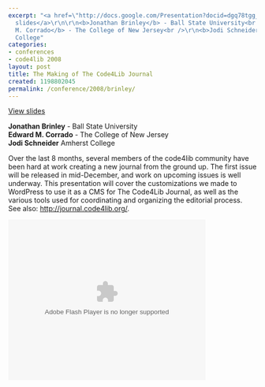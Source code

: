 ```yaml
---
excerpt: "<a href=\"http://docs.google.com/Presentation?docid=dgq78tgg_40c565pjds\">View
  slides</a>\r\n\r\n<b>Jonathan Brinley</b> - Ball State University<br />\r\n<b>Edward
  M. Corrado</b> - The College of New Jersey<br />\r\n<b>Jodi Schneider</B> Amherst
  College"
categories:
- conferences
- code4lib 2008
layout: post
title: The Making of The Code4Lib Journal
created: 1198802045
permalink: /conference/2008/brinley/
---
```

<a href="http://docs.google.com/Presentation?docid=dgq78tgg_40c565pjds">View slides</a>

<b>Jonathan Brinley</b> - Ball State University<br />
<b>Edward M. Corrado</b> - The College of New Jersey<br />
<b>Jodi Schneider</B> Amherst College<br />

Over the last 8 months, several members of the code4lib community have been hard at work creating a new journal from the ground up. The first issue will be released in mid-December, and work on upcoming issues is well underway. This presentation will cover the customizations we made to WordPress to use it as a CMS for The Code4Lib Journal, as well as the various tools used for coordinating and organizing the editorial process. See also: <a href="http://journal.code4lib.org/">http://journal.code4lib.org/</a>.

<embed style="width:400px; height:326px;" id="VideoPlayback" type="application/x-shockwave-flash" src="http://video.google.com/googleplayer.swf?docId=-2095060105471242082&hl=en" flashvars=""> </embed>
